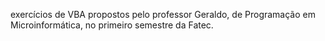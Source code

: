 exercícios de VBA propostos pelo professor Geraldo, de Programação em Microinformática, no primeiro semestre da Fatec.
